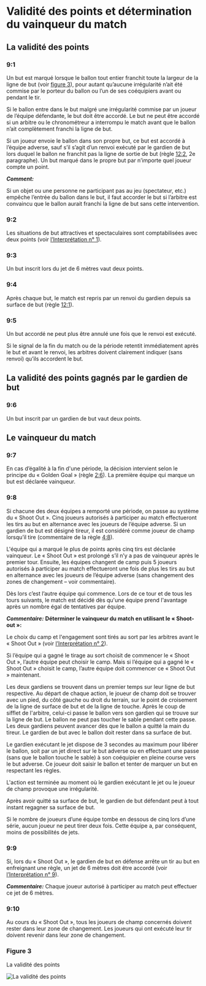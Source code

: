 # Validité des points et détermination du vainqueur du match

## La validité des points

### 9:1
Un but est marqué lorsque le ballon tout entier franchit toute la largeur de la ligne de but (voir [figure 3](#figure-3)), pour autant qu’aucune irrégularité n’ait été commise par le porteur du ballon ou l’un de ses
coéquipiers avant ou pendant le tir.

Si le ballon entre dans le but malgré une irrégularité commise par un joueur de l’équipe défendante,
le but doit être accordé.
Le but ne peut être accordé si un arbitre ou le chronométreur a interrompu le match avant que le
ballon n’ait complètement franchi la ligne de but.

Si un joueur envoie le ballon dans son propre but, ce but est accordé à l’équipe adverse, sauf s’il
s’agit d’un renvoi exécuté par le gardien de but lors duquel le ballon ne franchit pas la ligne de
sortie de but (règle [12:2](#12:2), 2e paragraphe). Un but marqué dans le propre but par n’importe quel
joueur compte un point.

***Comment:***

Si un objet ou une personne ne participant pas au jeu (spectateur, etc.) empêche l’entrée du ballon dans
le but, il faut accorder le but si l’arbitre est convaincu que le ballon aurait franchi la ligne de but sans
cette intervention.

### 9:2
Les situations de but attractives et spectaculaires sont comptabilisées avec deux points (voir [l’Interprétation n° 1](#1.-évaluation-des-points)).

### 9:3
Un but inscrit lors du jet de 6 mètres vaut deux points.

### 9:4 
Après chaque but, le match est repris par un renvoi du gardien depuis sa surface de but (règle [12:1](#12:1)).

### 9:5 
Un but accordé ne peut plus être annulé une fois que le renvoi est exécuté.

Si le signal de la fin du match ou de la période retentit immédiatement après le but et avant le
renvoi, les arbitres doivent clairement indiquer (sans renvoi) qu’ils accordent le but.

## La validité des points gagnés par le gardien de but

### 9:6 
Un but inscrit par un gardien de but vaut deux points.

## Le vainqueur du match

### 9:7 
En cas d’égalité à la fin d'une période, la décision intervient selon le principe du « Golden Goal »
(règle [2:6](#2:6)). La première équipe qui marque un but est déclarée vainqueur.

### 9:8 
Si chacune des deux équipes a remporté une période, on passe au système du « Shoot Out ».
Cinq joueurs autorisés à participer au match effectueront les tirs au but en alternance avec les
joueurs de l’équipe adverse. Si un gardien de but est désigné tireur, il est considéré comme joueur
de champ lorsqu’il tire (commentaire de la règle [4:8](#4:8)).

L'équipe qui a marqué le plus de points après cinq tirs est déclarée vainqueur.
Le « Shoot Out » est prolongé s’il n’y a pas de vainqueur après le premier tour. Ensuite, les équipes changent de
camp puis 5 joueurs autorisés à participer au match effectueront une fois de plus les tirs au but en
alternance avec les joueurs de l’équipe adverse (sans changement des zones de changement –
voir commentaire). 

Dès lors c’est l’autre équipe qui commence.
Lors de ce tour et de tous les tours suivants, le match est décidé dès qu'une équipe prend
l'avantage après un nombre égal de tentatives par équipe.

***Commentaire:***
**Déterminer le vainqueur du match en utilisant le « Shoot-out »:**

Le choix du camp et l'engagement sont tirés au sort par les arbitres avant le « Shoot Out » (voir [l’Interprétation n° 2](#2.-circonstances-spéciales)).

Si l’équipe qui a gagné le tirage au sort choisit de commencer le « Shoot Out », l’autre équipe peut
choisir le camp. Mais si l’équipe qui a gagné le « Shoot Out » choisit le camp, l’autre équipe doit
commencer ce « Shoot Out » maintenant.

Les deux gardiens se trouvent dans un premier temps sur leur ligne de but respective. Au départ de
chaque action, le joueur de champ doit se trouver avec un pied, du côté gauche ou droit du terrain, sur
le point de croisement de la ligne de surface de but et de la ligne de touche. Après le coup de sifflet de
l'arbitre, celui-ci passe le ballon vers son gardien qui se trouve sur la ligne de but. Le ballon ne peut pas
toucher le sable pendant cette passe. Les deux gardiens peuvent avancer dès que le ballon a quitté la
main du tireur. Le gardien de but avec le ballon doit rester dans sa surface de but.

Le gardien exécutant le jet dispose de 3 secondes au maximum pour libérer le ballon, soit par un jet
direct sur le but adverse ou en effectuant une passe (sans que le ballon touche le sable) à son coéquipier
en pleine course vers le but adverse.
Ce joueur doit saisir le ballon et tenter de marquer un but en respectant les règles.

L'action est terminée au moment où le gardien exécutant le jet ou le joueur de champ provoque une
irrégularité.

Après avoir quitté sa surface de but, le gardien de but défendant peut à tout instant regagner sa surface
de but.

Si le nombre de joueurs d’une équipe tombe en dessous de cinq lors d’une série, aucun joueur ne peut
tirer deux fois. Cette équipe a, par conséquent, moins de possibilités de jets.

### 9:9 
Si, lors du « Shoot Out », le gardien de but en défense arrête un tir au but en enfreignant une règle,
un jet de 6 mètres doit être accordé (voir [l’Interprétation n° 9](#9.-«-shoot-out-»-et-contre-attaque-rapide)).

***Commentaire:***
Chaque joueur autorisé à participer au match peut effectuer ce jet de 6 mètres.

### 9:10 
Au cours du « Shoot Out », tous les joueurs de champ concernés doivent rester dans leur zone de
changement. Les joueurs qui ont exécuté leur tir doivent revenir dans leur zone de changement.

### Figure 3
La validité des points

![La validité des points](../diagrams/diagram3.png)
